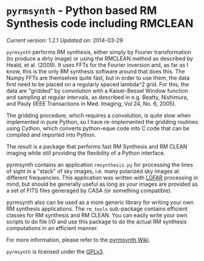 `pyrmsynth` - Python based RM Synthesis code including RMCLEAN
==============================================================

*Current version:* 1.2.1
*Updated on:* 2014-03-29

`pyrmsynth` performs RM synthesis, either simply by Fourier transformation 
(to produce a dirty image) or using the RMCLEAN method as described by 
Heald, et al. (2009).  It uses FFTs for the Fourier inversion and, as far as I 
know, this is the only RM synthesis software around that does this. The Numpy 
FFTs are themselves quite fast, but in order to use them, the data first need to 
be placed on a regularly spaced lambda^2 grid. For this, the data are "gridded" 
by convolution with a Kaiser-Bessel Window function and sampling at regular 
intervals, as described in e.g. Beatty, Nishimura, and Pauly 
(IEEE Transactions in Med. Imaging, Vol 24, No. 6, 2005).

The gridding procedure, which requires a convolution, is quite slow when 
implemented in pure Python, so I have re-implemented the gridding routines using
Cython, which converts python-eque code into C code that can be compiled and 
imported into Python.

The result is a package that performs fast RM Synthesis and RM CLEAN imaging
while still providing the flexibility of a Python interface.

pyrmsynth contains an application `rmsynthesis.py` for processing the lines of 
sight in a "stack" of sky images, i.e. many polarized sky images at different 
frequencies. This application was written with [LOFAR](http://www.lofar.org) 
processing in mind, but should be generally useful as long as your images are
provided as a set of FITS files generaged by CASA (or something compatible).

pyrmsynth also can be used as a more generic library for writing your own 
RM synthesis applications. The `rm_tools` sub-package contains efficient classes
for RM synthesis and RM CLEAN. You can easily write your own scripts to do file
I/O and use this package to do the actual RM synthesis computations in an
efficient manner.

For more information, please refer to the [pyrmsynth Wiki](https://github.com/mrbell/pyrmsynth/wiki).

`pyrmsynth` is licensed under the [GPLv3](http://www.gnu.org/licenses/gpl.html).
